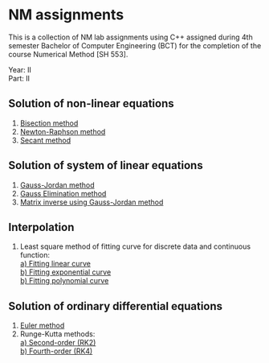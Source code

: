 # NM assignments

This is a collection of NM lab assignments using C++ assigned during 4th semester Bachelor of Computer Engineering (BCT)
for the completion of the course Numerical Method [SH 553].

Year: II<br>
Part: II

## Solution of non-linear equations

<ol>
  <li>
    <a href="./bisection_method.cpp">Bisection method</a>
  </li>
  
  <li>
    <a href="./newton_raphson.cpp">Newton-Raphson method</a>
  </li>

  <li>
    <a href="./secant_method.cpp">Secant method</a>
  </li>
</ol>

## Solution of system of linear equations

<ol>
  <li>
    <a href="./gauss_jordan.cpp">Gauss-Jordan method</a>
  </li>
  
  <li>
    <a href="./gauss_elimination.cpp">Gauss Elimination method</a>
  </li>
    
  <li>
    <a href="./mat_inverse.cpp">Matrix inverse using Gauss-Jordan method</a>
  </li>
</ol>

## Interpolation

<ol>
    <li>
        Least square method of fitting curve for discrete data and continuous function:<br>
        <a href="./curve_fitting_linear.cpp">a) Fitting linear curve</a><br>
        <a href="./curve_fitting_exponential.cpp">b) Fitting exponential curve</a><br>
        <a href="./curve_fitting_polynomial.cpp">b) Fitting polynomial curve</a>
    </li>
</ol>

## Solution of ordinary differential equations

<ol>
  <li>
    <a href="./euler.cpp">Euler method</a>
  </li>
  
  <li>
    Runge-Kutta methods:<br>
    <a href="./rk2.cpp">a) Second-order (RK2)</a><br>
    <a href="./rk4.cpp">b) Fourth-order (RK4)</a>
  </li>
</ol>
